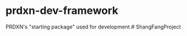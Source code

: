 prdxn-dev-framework
===================

PRDXN's "starting package" used for development.#   S h a n g F a n g P r o j e c t  
 